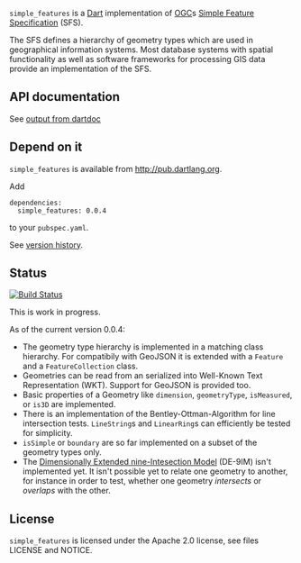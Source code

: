 `simple_features` is a [Dart](http://www.dartlang.org) implementation of 
[OGC](http://www.opengeospatial.org/)s 
[Simple Feature Specification](http://www.opengeospatial.org/standards/sfa) (SFS).

The SFS defines a hierarchy of geometry types which are used in 
geographical information systems. Most database systems with spatial
functionality as well as software frameworks for processing GIS data provide
an implementation of the SFS. 

## API documentation
See [output from dartdoc](http://gubaer.github.io/dart-simple-features/doc/index.html)

## Depend on it
`simple_features` is available from http://pub.dartlang.org. 

Add 
```
dependencies:
  simple_features: 0.0.4
```
to your `pubspec.yaml`.

See [version history](http://pub.dartlang.org/packages/simple_features).

## Status

[![Build Status](https://drone.io/github.com/Gubaer/dart-simple-features/status.png)](https://drone.io/github.com/Gubaer/dart-simple-features/latest)

This is work in progress. 

As of the current version 0.0.4:

* The geometry type hierarchy is implemented in a matching class hierarchy. For
  compatibily with GeoJSON it is extended with a `Feature` and a 
  `FeatureCollection` class.
* Geometries can be read from an serialized into Well-Known Text Representation
  (WKT). Support for GeoJSON is provided too. 
* Basic properties of a Geometry like `dimension`, `geometryType`, `isMeasured`,
  or `is3D` are implemented.
* There is an implementation of the Bentley-Ottman-Algorithm for line intersection
  tests. `LineString`s and  `LinearRing`s can efficiently be tested for
  simplicity. 
* `isSimple` or `boundary` are so far   implemented on a subset of the geometry types only.
* The [Dimensionally Extended nine-Intesection Model](http://en.wikipedia.org/wiki/DE-9IM)
  (DE-9IM) isn't implemented yet. It isn't possible yet to relate one geometry
  to another, for instance in order to test, whether one geometry *intersects* or
  *overlaps* with the other.  


## License 
`simple_features` is licensed under the Apache 2.0 license, see files LICENSE and NOTICE.

	